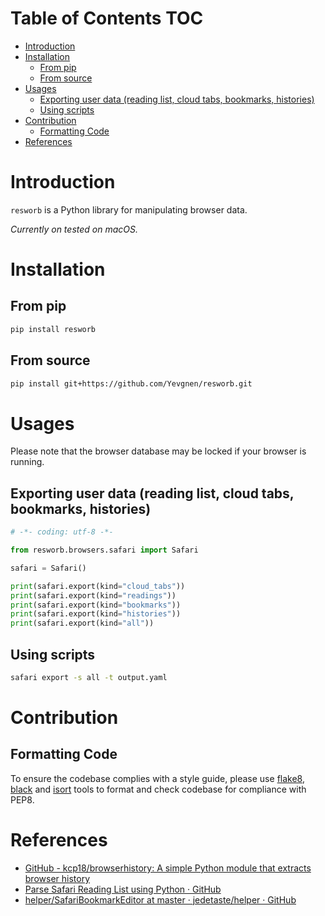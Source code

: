 # Table of Contents <span class="tag" tag-name="TOC"><span class="smallcaps">TOC</span></span>

-   [Introduction](#introduction)
-   [Installation](#installation)
    -   [From pip](#from-pip)
    -   [From source](#from-source)
-   [Usages](#usages)
    -   [Exporting user data (reading list, cloud tabs, bookmarks, histories)](#exporting-user-data-reading-list-cloud-tabs-bookmarks-histories)
    -   [Using scripts](#using-scripts)
-   [Contribution](#contribution)
    -   [Formatting Code](#formatting-code)
-   [References](#references)

# Introduction

`resworb` is a Python library for manipulating browser data.

*Currently on tested on macOS.*

# Installation

## From pip

``` bash
pip install resworb
```

## From source

``` bash
pip install git+https://github.com/Yevgnen/resworb.git
```

# Usages

Please note that the browser database may be locked if your browser is running.

## Exporting user data (reading list, cloud tabs, bookmarks, histories)

``` Python
# -*- coding: utf-8 -*-

from resworb.browsers.safari import Safari

safari = Safari()

print(safari.export(kind="cloud_tabs"))
print(safari.export(kind="readings"))
print(safari.export(kind="bookmarks"))
print(safari.export(kind="histories"))
print(safari.export(kind="all"))
```

## Using scripts

``` bash
safari export -s all -t output.yaml
```

# Contribution

## Formatting Code

To ensure the codebase complies with a style guide, please use [flake8](https://github.com/PyCQA/flake8), [black](https://github.com/psf/black) and [isort](https://github.com/PyCQA/isort) tools to format and check codebase for compliance with PEP8.

# References

-   [GitHub - kcp18/browserhistory: A simple Python module that extracts browser history](https://github.com/kcp18/browserhistory)
-   [Parse Safari Reading List using Python · GitHub](https://gist.github.com/ghutchis/f7362256064e3ad82aaf583511fca503)
-   [helper/SafariBookmarkEditor at master · jedetaste/helper · GitHub](https://github.com/jedetaste/helper/blob/master/bin/SafariBookmarkEditor)

